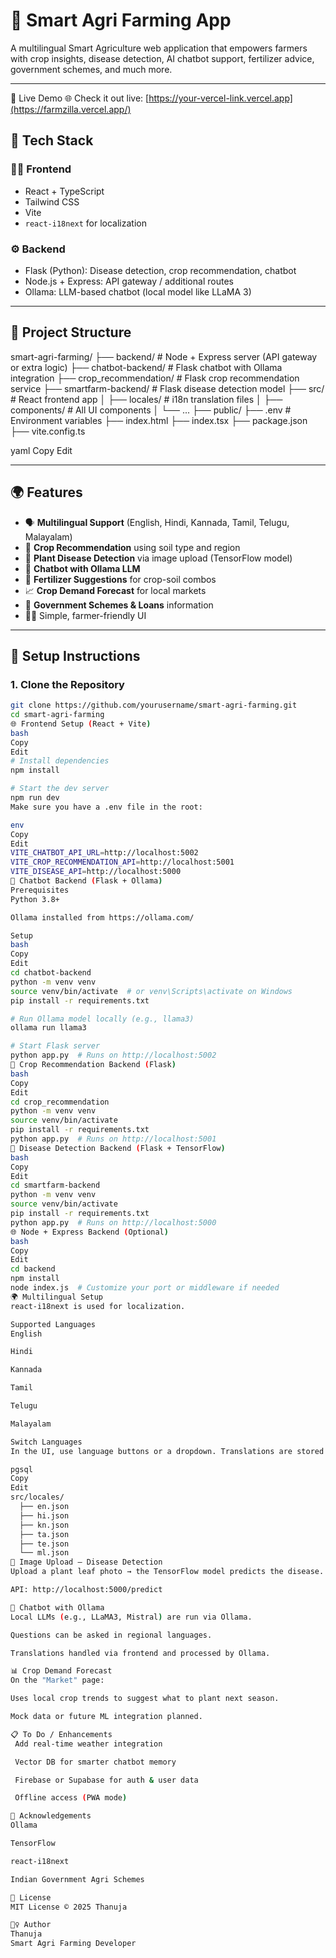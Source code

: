# 🌾 Smart Agri Farming App

A multilingual Smart Agriculture web application that empowers farmers with crop insights, disease detection, AI chatbot support, fertilizer advice, government schemes, and much more.

---
🔗 Live Demo
🌐 Check it out live: [https://your-vercel-link.vercel.app](https://farmzilla.vercel.app/)

## 🧰 Tech Stack

### 👨‍🌾 Frontend
- React + TypeScript
- Tailwind CSS
- Vite
- `react-i18next` for localization

### ⚙️ Backend
- Flask (Python): Disease detection, crop recommendation, chatbot
- Node.js + Express: API gateway / additional routes
- Ollama: LLM-based chatbot (local model like LLaMA 3)

---

## 📁 Project Structure

smart-agri-farming/
├── backend/ # Node + Express server (API gateway or extra logic)
├── chatbot-backend/ # Flask chatbot with Ollama integration
├── crop_recommendation/ # Flask crop recommendation service
├── smartfarm-backend/ # Flask disease detection model
├── src/ # React frontend app
│ ├── locales/ # i18n translation files
│ ├── components/ # All UI components
│ └── ...
├── public/
├── .env # Environment variables
├── index.html
├── index.tsx
├── package.json
├── vite.config.ts

yaml
Copy
Edit

---

## 🌍 Features

- 🗣️ **Multilingual Support** (English, Hindi, Kannada, Tamil, Telugu, Malayalam)
- 🌱 **Crop Recommendation** using soil type and region
- 🦠 **Plant Disease Detection** via image upload (TensorFlow model)
- 🤖 **Chatbot with Ollama LLM**
- 🧪 **Fertilizer Suggestions** for crop-soil combos
- 📈 **Crop Demand Forecast** for local markets
- 💸 **Government Schemes & Loans** information
- 🧑‍🌾 Simple, farmer-friendly UI

---

## 🚀 Setup Instructions

### 1. Clone the Repository

```bash
git clone https://github.com/yourusername/smart-agri-farming.git
cd smart-agri-farming
🌐 Frontend Setup (React + Vite)
bash
Copy
Edit
# Install dependencies
npm install

# Start the dev server
npm run dev
Make sure you have a .env file in the root:

env
Copy
Edit
VITE_CHATBOT_API_URL=http://localhost:5002
VITE_CROP_RECOMMENDATION_API=http://localhost:5001
VITE_DISEASE_API=http://localhost:5000
🧠 Chatbot Backend (Flask + Ollama)
Prerequisites
Python 3.8+

Ollama installed from https://ollama.com/

Setup
bash
Copy
Edit
cd chatbot-backend
python -m venv venv
source venv/bin/activate  # or venv\Scripts\activate on Windows
pip install -r requirements.txt

# Run Ollama model locally (e.g., llama3)
ollama run llama3

# Start Flask server
python app.py  # Runs on http://localhost:5002
🌾 Crop Recommendation Backend (Flask)
bash
Copy
Edit
cd crop_recommendation
python -m venv venv
source venv/bin/activate
pip install -r requirements.txt
python app.py  # Runs on http://localhost:5001
🧬 Disease Detection Backend (Flask + TensorFlow)
bash
Copy
Edit
cd smartfarm-backend
python -m venv venv
source venv/bin/activate
pip install -r requirements.txt
python app.py  # Runs on http://localhost:5000
🌐 Node + Express Backend (Optional)
bash
Copy
Edit
cd backend
npm install
node index.js  # Customize your port or middleware if needed
🌍 Multilingual Setup
react-i18next is used for localization.

Supported Languages
English

Hindi

Kannada

Tamil

Telugu

Malayalam

Switch Languages
In the UI, use language buttons or a dropdown. Translations are stored in:

pgsql
Copy
Edit
src/locales/
  ├── en.json
  ├── hi.json
  ├── kn.json
  ├── ta.json
  ├── te.json
  └── ml.json
🧪 Image Upload – Disease Detection
Upload a plant leaf photo → the TensorFlow model predicts the disease.

API: http://localhost:5000/predict

🤖 Chatbot with Ollama
Local LLMs (e.g., LLaMA3, Mistral) are run via Ollama.

Questions can be asked in regional languages.

Translations handled via frontend and processed by Ollama.

📊 Crop Demand Forecast
On the "Market" page:

Uses local crop trends to suggest what to plant next season.

Mock data or future ML integration planned.

📋 To Do / Enhancements
 Add real-time weather integration

 Vector DB for smarter chatbot memory

 Firebase or Supabase for auth & user data

 Offline access (PWA mode)

🧠 Acknowledgements
Ollama

TensorFlow

react-i18next

Indian Government Agri Schemes

📜 License
MIT License © 2025 Thanuja

🙋‍♀️ Author
Thanuja
Smart Agri Farming Developer





